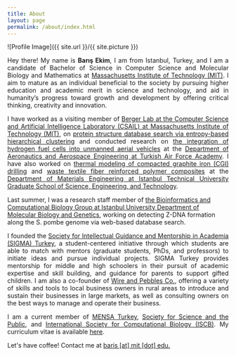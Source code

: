 ```yaml
---
title: About
layout: page
permalink: /about/index.html
---
```

![Profile Image]({{ site.url }}/{{ site.picture }})

<p align="justify">Hey there! My name is <b>Barış Ekim</b>, I am from Istanbul, Turkey, and I am a candidate of Bachelor of Science in Computer Science and Molecular Biology and Mathematics at <a href='http://www.mit.edu'>Massachusetts Institute of Technology (MIT)</a>. I aim to mature as an individual beneficial to the society by pursuing higher education and academic merit in science and technology, and aid in humanity’s progress toward growth and development by offering critical thinking, creativity and innovation.</p>

<p align="justify">I have worked as a visiting member of <a href='http://people.csail.mit.edu/bab/group.html'>Berger Lab at the Computer Science and Artificial Intelligence Laboratory (CSAIL) at Massachusetts Institute of Technology (MIT)</a>, on <a href='/assets/research/rcspr.pdf'>protein structure database search via entropy-based hierarchical clustering</a> and conducted research on <a href='/assets/research/rcsai.pdf'>the integration of hydrogen fuel cells into unmanned aerial vehicles</a> at the <a href='http://www.hho.edu.tr/EN/Academic/Faculty/AerospaceEngineering/Default.aspx'>Department of Aeronautics and Aerospace Engineering at Turkish Air Force Academy</a>. I have also worked on <a href='/assets/research/rcsit2.pdf'>thermal modeling of compacted graphite iron (CGI) drilling</a> and <a href='/assets/research/rcsit.pdf'>waste textile fiber reinforced polymer composites</a> at the <a href='http://www.mme.itu.edu.tr/en/'>Department of Materials Engineering at Istanbul Technical University Graduate School of Science, Engineering, and Technology</a>.

Last summer, I was a research staff member of <a href='http://fen.istanbul.edu.tr/molekuler/?p=6482'> the Bioinformatics and Computational Biology Group at Istanbul University Department of Molecular Biology and Genetics</a>, working on detecting Z-DNA formation along the S. pombe genome via web-based database search.
</p>

<p align="justify">I founded the <a href='http://sigmaturkey.org'>Society for Intellectual Guidance and Mentorship in Academia (SIGMA) Turkey</a>, a student-centered initiative through which students are able to match with mentors (graduate students, PhDs, and professors) to initiate ideas and pursue individual projects. SIGMA Turkey provides mentorship for middle and high schoolers in their pursuit of academic expertise and skill building, and guidance for parents to support gifted children. I am also a co-founder of <a href='http://wireandpebbles.com'>Wire and Pebbles Co.</a>, offering a variety of skills and tools to local business owners in rural areas to introduce and sustain their businesses in large markets, as well as consulting owners on the best ways to manage and operate their business.</p>

<p align="justify">
I am a current member of <a href='http://mensa.org.tr'>MENSA Turkey</a>, <a href='http://societyforscience.org'>Society for Science and the Public</a>, and <a href='http://iscb.org'>International Society for Computational Biology (ISCB)</a>. My curriculum vitae is available <a href='/assets/baris_cv.pdf'>here</a>.
</p>

<p align="justify">Let's have coffee! Contact me at <a href='mailto:baris@mit.edu'>baris [at] mit [dot] edu.</a></p>

